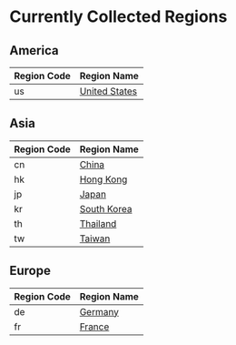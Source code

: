 # Currently Collected Regions

## America

| Region Code | Region Name |
| --- | --- |
| us | [United States](us/index.md) | 

## Asia

| Region Code | Region Name |
| --- | --- |
| cn | [China](cn/index.md) | 
| hk | [Hong Kong](hk/index.md) | 
| jp | [Japan](jp/index.md) | 
| kr | [South Korea](kr/index.md) | 
| th | [Thailand](th/index.md) | 
| tw | [Taiwan](tw/index.md) | 

## Europe

| Region Code | Region Name |
| --- | --- |
| de | [Germany](de/index.md) | 
| fr | [France](fr/index.md) | 
